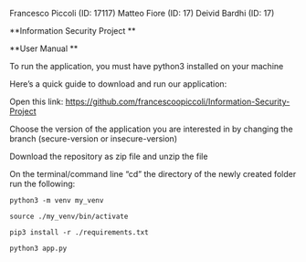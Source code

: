 Francesco  Piccoli (ID: 17117)
Matteo Fiore (ID: 17)
Deivid Bardhi (ID: 17) 

**Information Security Project
**

**User Manual
**

To run the application, you must have python3 installed on your machine

Here’s a quick guide to download and run our application:

Open this link: https://github.com/francescoopiccoli/Information-Security-Project

Choose the version of the application you are interested in by changing the branch (secure-version or insecure-version)

Download the repository as zip file and unzip the file

On the terminal/command line “cd” the directory of the newly created folder run the following:
	
	python3 -m venv my_venv

	source ./my_venv/bin/activate

	pip3 install -r ./requirements.txt

	python3 app.py 


